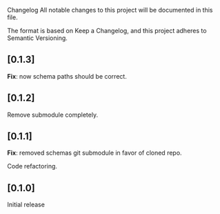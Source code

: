 Changelog
All notable changes to this project will be documented in this file.

The format is based on Keep a Changelog, and this project adheres to Semantic Versioning.

## [0.1.3]
**Fix**: now schema paths should be correct.

## [0.1.2]
Remove submodule completely.

## [0.1.1]
**Fix**: removed schemas git submodule in favor of cloned repo.

Code refactoring.

## [0.1.0]
Initial release